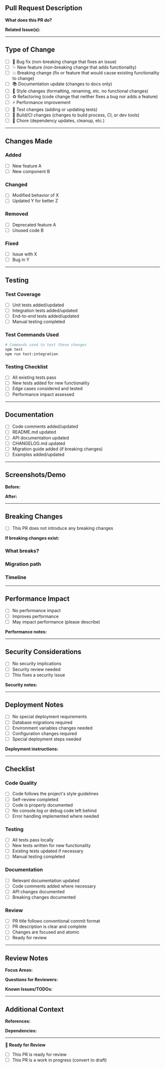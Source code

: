 ## Pull Request Description

<!--
Provide a clear and concise description of the changes in this PR.
Link any related issues using "Fixes #123" or "Closes #123"
-->

**What does this PR do?**

<!-- Brief summary of the changes -->

**Related Issue(s):**

<!-- Link to related issues: Fixes #123, Closes #456 -->

---

## Type of Change

<!-- Mark the relevant option with an "x" -->

- [ ] 🐛 Bug fix (non-breaking change that fixes an issue)
- [ ] ✨ New feature (non-breaking change that adds functionality)
- [ ] 💥 Breaking change (fix or feature that would cause existing functionality to change)
- [ ] 📚 Documentation update (changes to docs only)
- [ ] 🎨 Style changes (formatting, renaming, etc. no functional changes)
- [ ] ♻️ Refactoring (code change that neither fixes a bug nor adds a feature)
- [ ] ⚡ Performance improvement
- [ ] 🧪 Test changes (adding or updating tests)
- [ ] 🔧 Build/CI changes (changes to build process, CI, or dev tools)
- [ ] 🧹 Chore (dependency updates, cleanup, etc.)

---

## Changes Made

<!-- Provide a more detailed breakdown of the changes -->

### Added

- [ ] New feature A
- [ ] New component B

### Changed

- [ ] Modified behavior of X
- [ ] Updated Y for better Z

### Removed

- [ ] Deprecated feature A
- [ ] Unused code B

### Fixed

- [ ] Issue with X
- [ ] Bug in Y

---

## Testing

<!-- Describe how the changes have been tested -->

### Test Coverage

- [ ] Unit tests added/updated
- [ ] Integration tests added/updated
- [ ] End-to-end tests added/updated
- [ ] Manual testing completed

### Test Commands Used

```bash
# Commands used to test these changes
npm test
npm run test:integration
```

### Testing Checklist

- [ ] All existing tests pass
- [ ] New tests added for new functionality
- [ ] Edge cases considered and tested
- [ ] Performance impact assessed

---

## Documentation

<!-- Check what documentation has been updated -->

- [ ] Code comments added/updated
- [ ] README.md updated
- [ ] API documentation updated
- [ ] CHANGELOG.md updated
- [ ] Migration guide added (if breaking changes)
- [ ] Examples added/updated

---

## Screenshots/Demo

<!--
If this PR includes UI changes or new features, please add screenshots or GIFs.
For CLI changes, include terminal output examples.
For API changes, include example requests/responses.
-->

**Before:**

<!-- Screenshots/output before changes -->

**After:**

<!-- Screenshots/output after changes -->

---

## Breaking Changes

<!-- If this PR introduces breaking changes, describe them here -->

- [ ] This PR does not introduce any breaking changes

**If breaking changes exist:**

### What breaks?

<!-- What existing functionality will stop working? -->

### Migration path

<!-- How should users update their code? -->

### Timeline

<!-- When will the old functionality be removed? -->

---

## Performance Impact

<!-- Assess the performance impact of these changes -->

- [ ] No performance impact
- [ ] Improves performance
- [ ] May impact performance (please describe)

**Performance notes:**

<!--
Describe any performance considerations, benchmarks run,
or potential impacts on memory/CPU usage
-->

---

## Security Considerations

<!-- Check security implications -->

- [ ] No security implications
- [ ] Security review needed
- [ ] This fixes a security issue

**Security notes:**

<!-- Describe any security implications or considerations -->

---

## Deployment Notes

<!-- Any special deployment considerations -->

- [ ] No special deployment requirements
- [ ] Database migrations required
- [ ] Environment variables changes needed
- [ ] Configuration changes required
- [ ] Special deployment steps needed

**Deployment instructions:**

<!-- Provide any special deployment steps -->

---

## Checklist

<!-- Please review and check off each item -->

### Code Quality

- [ ] Code follows the project's style guidelines
- [ ] Self-review completed
- [ ] Code is properly documented
- [ ] No console.log or debug code left behind
- [ ] Error handling implemented where needed

### Testing

- [ ] All tests pass locally
- [ ] New tests written for new functionality
- [ ] Existing tests updated if necessary
- [ ] Manual testing completed

### Documentation

- [ ] Relevant documentation updated
- [ ] Code comments added where necessary
- [ ] API changes documented
- [ ] Breaking changes documented

### Review

- [ ] PR title follows conventional commit format
- [ ] PR description is clear and complete
- [ ] Changes are focused and atomic
- [ ] Ready for review

---

## Review Notes

<!-- Additional context for reviewers -->

**Focus Areas:**

<!-- What should reviewers pay special attention to? -->

**Questions for Reviewers:**

<!-- Any specific questions or concerns for the review team? -->

**Known Issues/TODOs:**

<!-- Any known issues or follow-up work needed -->

---

## Additional Context

<!-- Add any other context, motivation, or information that would be helpful -->

**References:**

<!-- Links to specifications, designs, or other relevant materials -->

**Dependencies:**

<!-- Other PRs or changes this depends on -->

---

<!--
Thank you for contributing! 🎉
Please ensure you've filled out all relevant sections before submitting.
-->

**🚀 Ready for Review**

- [ ] This PR is ready for review
- [ ] This PR is a work in progress (convert to draft)
